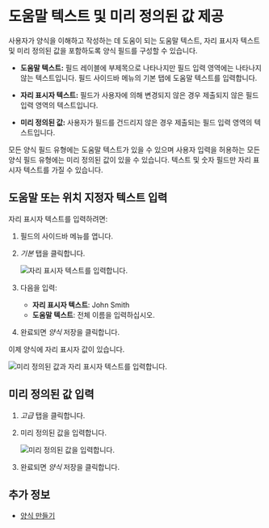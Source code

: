 # 도움말 텍스트 및 미리 정의된 값 제공

사용자가 양식을 이해하고 작성하는 데 도움이 되는 도움말 텍스트, 자리 표시자 텍스트 및 미리 정의된 값을 포함하도록 양식 필드를 구성할 수 있습니다.

* **도움말 텍스트:** 필드 레이블에 부제목으로 나타나지만 필드 입력 영역에는 나타나지 않는 텍스트입니다. 필드 사이드바 메뉴의 기본 탭에 도움말 텍스트를 입력합니다.

* **자리 표시자 텍스트:** 필드가 사용자에 의해 변경되지 않은 경우 제출되지 않은 필드 입력 영역의 텍스트입니다.

* **미리 정의된 값:** 사용자가 필드를 건드리지 않은 경우 제출되는 필드 입력 영역의 텍스트입니다.

모든 양식 필드 유형에는 도움말 텍스트가 있을 수 있으며 사용자 입력을 허용하는 모든 양식 필드 유형에는 미리 정의된 값이 있을 수 있습니다. 텍스트 및 숫자 필드만 자리 표시자 텍스트를 가질 수 있습니다.

## 도움말 또는 위치 지정자 텍스트 입력

자리 표시자 텍스트를 입력하려면:

1. 필드의 사이드바 메뉴를 엽니다.
1. _기본_ 탭을 클릭합니다.

    ![자리 표시자 텍스트를 입력합니다.](./providing-help-text-and-predefined-values/images/01.png)

1. 다음을 입력:

    * **자리 표시자 텍스트**: John Smith
    * **도움말 텍스트**: 전체 이름을 입력하십시오.

1. 완료되면 _양식_ 저장을 클릭합니다.

이제 양식에 자리 표시자 값이 있습니다.

![미리 정의된 값과 자리 표시자 텍스트를 입력합니다.](./providing-help-text-and-predefined-values/images/02.png)

## 미리 정의된 값 입력

1. _고급_ 탭을 클릭합니다.
1. 미리 정의된 값을 입력합니다.

    ![미리 정의된 값을 입력합니다.](./providing-help-text-and-predefined-values/images/03.png)

1. 완료되면 _양식_ 저장을 클릭합니다.

## 추가 정보

* [양식 만들기](./creating-forms.md)
